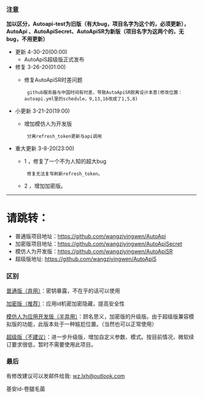 ### 注意 ###
**加以区分，Autoapi-test为旧版（有大bug，项目名字为这个的，必须更新），AutoApi 、AutoApiSecret、AutoApiSR为新版（项目名字为这两个的，无bug，不用更新）**
* 更新 4-30-20(00:00)
  * AutoApiS超级版正式发布
* 修复 3-26-20(01:00)
  * 修复AutoApiSR时差问题
  
         github服务器与中国时间有时差，导致AutoApiSR脱离设计本意(修改位置：autoapi.yml里的schedule，9,13,16改成了1,5,8)
* 小更新 3-21-20(19:00)
  * 增加模仿人为开发版
       
         分离refresh_token更新与api调用
* 重大更新 3-8-20(23:00)
  * 1 ，修复了一个不为人知的超大bug

         修复无法复写刷新refresh_token。 
  * 2 ，增加加密版。
-------------------
# 请跳转：
* 普通版项目地址：https://github.com/wangziyingwen/AutoApi
* 加密版项目地址：https://github.com/wangziyingwen/AutoApiSecret
* 模仿人为开发版：https://github.com/wangziyingwen/AutoApiSR
* 超级版地址: https://github.com/wangziyingwen/AutoApiS

### 区别 ###
   [普通版（弃用）](https://github.com/wangziyingwen/AutoApi)：密钥暴露，不在乎的话可以使用
   
   [加密版（推荐）](https://github.com/wangziyingwen/AutoApiSecret)：应用id机密加密隐藏，提高安全性

   [模仿人为应用开发版（半弃用）](https://github.com/wangziyingwen/AutoApiSR)：顾名思义，加密版的升级版。由于超级版兼容模拟版的功能，此版本处于一种尴尬位置。（当然也可以正常使用）
   
   [超级版（不建议）](https://github.com/wangziyingwen/AutoApiS)：进一步升级版，增加自定义参数、模式。按目前情况，微软续订要求很低，暂时不需要使用此项目。

### 最后 ###
有修改建议可以发邮件给我:
wz.lxh@outlook.com
  
基安id-卷腿毛菌
